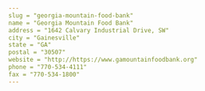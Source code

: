 ```yaml
---
slug = "georgia-mountain-food-bank"
name = "Georgia Mountain Food Bank"
address = "1642 Calvary Industrial Drive, SW"
city = "Gainesville"
state = "GA"
postal = "30507"
website = "http://https://www.gamountainfoodbank.org"
phone = "770-534-4111"
fax = "770-534-1800"
---
```

